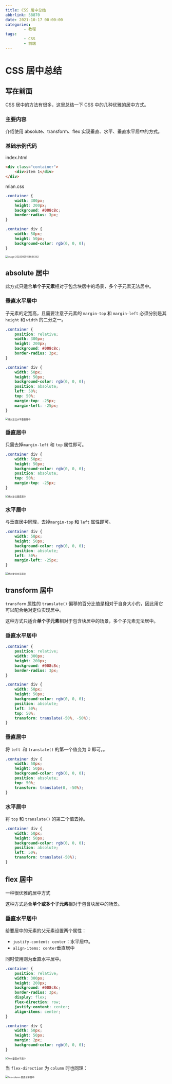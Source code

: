 ```yaml
---
title: CSS 居中总结
abbrlink: 58870
date: 2021-10-17 00:00:00
categories:
        - 教程
tags:
        - CSS
        - 前端
---
```


# CSS 居中总结

## 写在前面

CSS 居中的方法有很多，这里总结一下 CSS 中的几种优雅的居中方式。

### 主要内容

介绍使用 absolute、transform、flex 实现垂直、水平、垂直水平居中的方式。

### 基础示例代码

index.html

```html
<div class="container">
	<div>item 1</div>
</div>
```

mian.css

```css
.container {
	width: 300px;
	height: 200px;
	background: #008c8c;
	border-radius: 3px;
}

.container div {
	width: 50px;
	height: 50px;
	background-color: rgb(0, 0, 0);
}
```

<img src="https://gallery.yxzi.xyz/galleries/2022/09/29/%E5%B1%85%E4%B8%AD%E7%A4%BA%E4%BE%8B%E4%BB%A3%E7%A0%81.png" alt="image-20220929154644342" style="zoom:50%;" />

## absolute 居中

此方式只适合**单个子元素**相对于包含块居中的场景，多个子元素无法居中。

### 垂直水平居中

子元素的定宽高，且需要注意子元素的 `margin-top` 和 `margin-left` 必须分别是其 `height` 和 `width` 的二分之一。

```css
.container {
	position: relative;
	width: 300px;
	height: 200px;
	background: #008c8c;
	border-radius: 3px;
}

.container div {
	width: 50px;
	height: 50px;
	background-color: rgb(0, 0, 0);
	position: absolute;
	left: 50%;
	top: 50%;
	margin-top: -25px;
	margin-left: -25px;
}
```

<img src="https://gallery.yxzi.xyz/galleries/2022/09/29/%E7%BB%9D%E5%AF%B9%E5%AE%9A%E4%BD%8D%E6%B0%B4%E5%B9%B3%E5%9E%82%E7%9B%B4%E5%B1%85%E4%B8%AD.png" alt="绝对定位水平垂直居中" style="zoom:50%;" />

### 垂直居中

只需去掉`margin-left` 和 `top` 属性即可。

```css
.container div {
	width: 50px;
	height: 50px;
	background-color: rgb(0, 0, 0);
	position: absolute;
	top: 50%;
	margin-top: -25px;
}
```

<img src="https://gallery.yxzi.xyz/galleries/2022/09/29/%E7%BB%9D%E5%AF%B9%E5%AE%9A%E4%BD%8D%E5%9E%82%E7%9B%B4%E5%B1%85%E4%B8%AD.png" alt="绝对定位垂直居中" style="zoom:50%;" />

### 水平居中

与垂直居中同理，去掉`margin-top` 和 `left` 属性即可。

```css
.container div {
	width: 50px;
	height: 50px;
	background-color: rgb(0, 0, 0);
	position: absolute;
	left: 50%;
	margin-left: -25px;
}
```

<img src="https://gallery.yxzi.xyz/galleries/2022/09/29/%E7%BB%9D%E5%AF%B9%E5%AE%9A%E4%BD%8D%E6%B0%B4%E5%B9%B3%E5%B1%85%E4%B8%AD.png" alt="绝对定位水平居中" style="zoom:50%;" />

## transform 居中

`transform` 属性的 `translate()` 偏移的百分比值是相对于自身大小的，因此用它可以配合绝对定位实现居中。

这种方式只适合**单个子元素**相对于包含块居中的场景，多个子元素无法居中。

### 垂直水平居中

```css
.container {
	position: relative;
	width: 300px;
	height: 200px;
	background: #008c8c;
	border-radius: 3px;
}

.container div {
	width: 50px;
	height: 50px;
	background-color: rgb(0, 0, 0);
	position: absolute;
	left: 50%;
	top: 50%;
	transform: translate(-50%, -50%);
}
```

### 垂直居中

将 `left `和 `translate()` 的第一个值变为 0 即可。。

```css
.container div {
	width: 50px;
	height: 50px;
	background-color: rgb(0, 0, 0);
	position: absolute;
	top: 50%;
	transform: translate(0, -50%);
}
```

### 水平居中

将 `top` 和 `translate()` 的第二个值去掉。

```css
.container div {
	width: 50px;
	height: 50px;
	background-color: rgb(0, 0, 0);
	position: absolute;
	left: 50%;
	transform: translate(-50%);
}
```

## flex 居中

一种很优雅的居中方式

这种方式适合**单个或多个子元素**相对于包含块居中的场景。

### 垂直水平居中

给要居中的元素的父元素设置两个属性：

- `justify-content: center`：水平居中。
- `align-items: center`垂直居中

同时使用则为垂直水平居中。

```css
.container {
	position: relative;
	width: 300px;
	height: 200px;
	background: #008c8c;
	border-radius: 3px;
	display: flex;
	flex-direction: row;
	justify-content: center;
	align-items: center;
}

.container div {
	width: 50px;
	height: 50px;
	margin: 2px;
	background-color: rgb(0, 0, 0);
}
```

<img src="https://gallery.yxzi.xyz/galleries/2022/09/29/flex%20%E5%9E%82%E7%9B%B4%E6%B0%B4%E5%B9%B3%E5%B1%85%E4%B8%AD.png" alt="flex 垂直水平居中" style="zoom:50%;" />

当 `flex-direction` 为 `column` 时也同理：

<img src="https://gallery.yxzi.xyz/galleries/2022/09/29/flex column 垂直水平居中.png" alt="flex column 垂直水平居中" style="zoom:50%;" />

